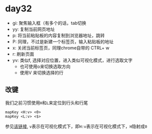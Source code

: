 # day32

- gi: 聚焦输入框（有多个的话，tab切换
- yy: 复制当前网页地址
- p: 将当前粘贴板的内容复制到浏览器地址，跳转
- P: 同理，不过是新建一个标签页，输入粘贴板的地址
- x: 关闭当前标签页，同理chrome自带的 CTRL+ w
- r: 刷新页面
- yv: 类似f, 选择对应位置，进入类似可视化模式，进行选取文字
  - 也可使用o来切换选取方向
  - 使用V 来切换选择的行

## 改键

我们之前习惯使用`H`和`L`来定位到行头和行尾

```
mapKey <H:v> <0>
mapKey <L:v> <$>
```

参见[该链接](https://github.com/gdh1995/vimium-c/wiki/Use-in-another-keyboard-layout#per-mode-mapkey), `v`表示在可视化模式下，即`H:v`表示在可视化模式下，`H`隐射成`0`